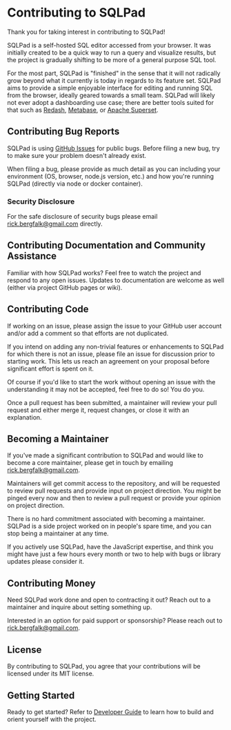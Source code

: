 # Contributing to SQLPad

Thank you for taking interest in contributing to SQLPad!

SQLPad is a self-hosted SQL editor accessed from your browser. It was initially created to be a quick way to run a query and visualize results, but the project is gradually shifting to be more of a general purpose SQL tool.

For the most part, SQLPad is "finished" in the sense that it will not radically grow beyond what it currently is today in regards to its feature set. SQLPad aims to provide a simple enjoyable interface for editing and running SQL from the browser, ideally geared towards a small team. SQLPad will likely not ever adopt a dashboarding use case; there are better tools suited for that such as [Redash](https://redash.io/), [Metabase](https://www.metabase.com/), or [Apache Superset](https://github.com/apache/incubator-superset).

## Contributing Bug Reports

SQLPad is using [GitHub Issues](https://github.com/rickbergfalk/sqlpad/issues) for public bugs. Before filing a new bug, try to make sure your problem doesn't already exist.

When filing a bug, please provide as much detail as you can including your environment (OS, browser, node.js version, etc.) and how you're running SQLPad (directly via node or docker container).

### Security Disclosure

For the safe disclosure of security bugs please email rick.bergfalk@gmail.com directly.

## Contributing Documentation and Community Assistance

Familiar with how SQLPad works? Feel free to watch the project and respond to any open issues. Updates to documentation are welcome as well (either via project GitHub pages or wiki).

## Contributing Code

If working on an issue, please assign the issue to your GitHub user account and/or add a comment so that efforts are not duplicated.

If you intend on adding any non-trivial features or enhancements to SQLPad for which there is not an issue, please file an issue for discussion prior to starting work. This lets us reach an agreement on your proposal before significant effort is spent on it.

Of course if you'd like to start the work without opening an issue with the understanding it may not be accepted, feel free to do so! You do you.

Once a pull request has been submitted, a maintainer will review your pull request and either merge it, request changes, or close it with an explanation.

## Becoming a Maintainer

If you've made a significant contribution to SQLPad and would like to become a core maintainer, please get in touch by emailing rick.bergfalk@gmail.com.

Maintainers will get commit access to the repository, and will be requested to review pull requests and provide input on project direction. You might be pinged every now and then to review a pull request or provide your opinion on project direction.

There is no hard commitment associated with becoming a maintainer. SQLPad is a side project worked on in people's spare time, and you can stop being a maintainer at any time.

If you actively use SQLPad, have the JavaScript expertise, and think you might have just a few hours every month or two to help with bugs or library updates please consider it.

## Contributing Money

Need SQLPad work done and open to contracting it out? Reach out to a maintainer and inquire about setting something up.

Interested in an option for paid support or sponsorship? Please reach out to rick.bergfalk@gmail.com.

## License

By contributing to SQLPad, you agree that your contributions will be licensed under its MIT license.

## Getting Started

Ready to get started? Refer to [Developer Guide](https://github.com/rickbergfalk/sqlpad/blob/master/DEVELOPER-GUIDE.md) to learn how to build and orient yourself with the project.
